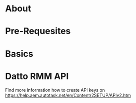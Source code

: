 # About

# Pre-Requesites

# Basics

# Datto RMM API
Find more information how to create API keys on https://help.aem.autotask.net/en/Content/2SETUP/APIv2.htm




